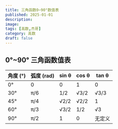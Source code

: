 ```yaml
---
title: 三角函数0~90°数值表
published: 2025-01-01
description: 
image: 
tags: [高数,杰哥]
category: 高数
draft: false
---
```


## 0°~90° 三角函数值表

| 角度 (°) | 弧度 (rad) | sin θ | cos θ | tan θ  |
| -------- | ---------- | ----- | ----- | ------ |
| 0°       | 0          | 0     | 1     | 0      |
| 30°      | π/6        | 1/2   | √3/2  | √3/3   |
| 45°      | π/4        | √2/2  | √2/2  | 1      |
| 60°      | π/3        | √3/2  | 1/2   | √3     |
| 90°      | π/2        | 1     | 0     | 无定义 |